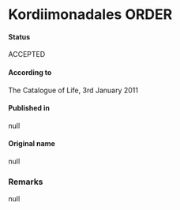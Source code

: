 # Kordiimonadales ORDER

#### Status
ACCEPTED

#### According to
The Catalogue of Life, 3rd January 2011

#### Published in
null

#### Original name
null

### Remarks
null